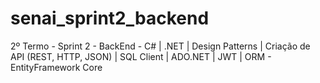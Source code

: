 # senai_sprint2_backend
2º Termo - Sprint 2 - BackEnd - C# | .NET | Design Patterns | Criação de API (REST, HTTP, JSON) | SQL Client | ADO.NET | JWT | ORM - EntityFramework Core
